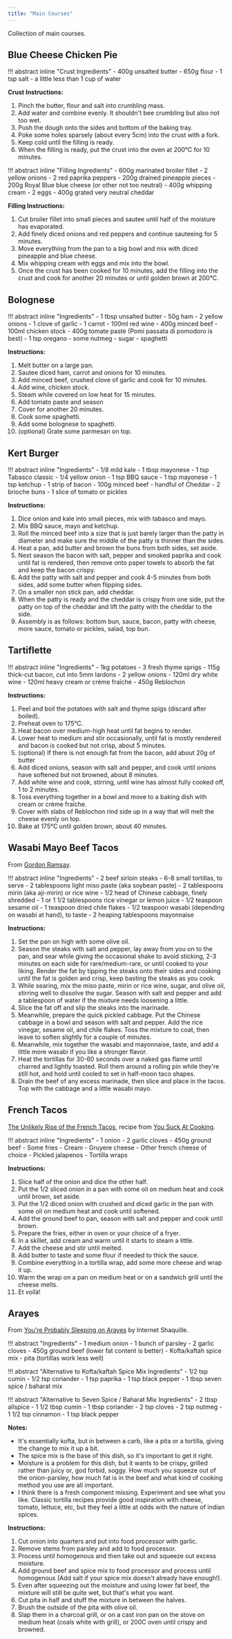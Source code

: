 ```yaml
---
title: "Main Courses"
---
```


Collection of main courses.

## Blue Cheese Chicken Pie

!!! abstract inline "Crust Ingredients"
    - 400g unsalted butter
    - 650g flour
    - 1 tsp salt 
    - a little less than 1 cup of water

**Crust Instructions:**

1. Pinch the butter, flour and salt into crumbling mass. 
2. Add water and combine evenly. It shouldn't bee crumbling but also not too wet.
3. Push the dough onto the sides and bottom of the baking tray.
4. Poke some holes sparsely (about every 5cm) into the crust with a fork.
5. Keep cold until the filling is ready.
6. When the filling is ready, put the crust into the oven at 200°C for 10 minutes.

!!! abstract inline "Filling Ingredients"
    - 600g marinated broiler fillet 
    - 2 yellow onions
    - 2 red paprika peppers
    - 200g drained pineapple pieces
    - 200g Royal Blue blue cheese (or other not too neutral)
    - 400g whipping cream
    - 2 eggs
    - 400g grated very neutral cheddar

**Filling Instructions:**

1. Cut broiler fillet into small pieces and sautee until half of the moisture has evaporated.
2. Add finely diced onions and red peppers and continue sauteeing for 5 minutes.
3. Move everything from the pan to a big bowl and mix with diced pineapple and blue cheese.
4. Mix whipping cream with eggs and mix into the bowl.
5. Once the crust has been cooked for 10 minutes, add the filling into the crust and cook for another 20 minutes or until golden brown at 200°C.

## Bolognese

!!! abstract inline "Ingredients"
    - 1 tbsp unsalted butter
    - 50g ham
    - 2 yellow onions
    - 1 clove of garlic
    - 1 carrot
    - 100ml red wine
    - 400g minced beef
    - 100ml chicken stock
    - 400g tomate paste (Pomi passata di pomodoro is best)
    - 1 tsp oregano
    - some nutmeg
    - sugar
    - spaghetti

**Instructions:**

1. Melt butter on a large pan.
2. Sautee diced ham, carrot and onions for 10 minutes.
3. Add minced beef, crushed clove of garlic and cook for 10 minutes.
4. Add wine, chicken stock.
5. Steam while covered on low heat for 15 minutes.
6. Add tomato paste and season
7. Cover for another 20 minutes.
8. Cook some spaghetti. 
9. Add some bolognese to spaghetti. 
10. (optional) Grate some parmesan on top.

## Kert Burger

!!! abstract inline "Ingredients"
    - 1/8 mild kale
    - 1 tbsp mayonese
    - 1 tsp Tabasco classic
    - 1/4 yellow onion
    - 1 tsp BBQ sauce
    - 1 tsp mayonese
    - 1 tsp ketchup
    - 1 strip of bacon
    - 100g minced beef
    - handful of Cheddar
    - 2 brioche buns
    - 1 slice of tomato or pickles 

**Instructions:**

1. Dice onion and kale into small pieces, mix with tabasco and mayo.
2. Mix BBQ sauce, mayo and ketchup.
3. Roll the minced beef into a size that is just barely larger than the patty in diameter and make sure the middle of the patty is thinner than the sides. 
4. Heat a pan, add butter and brown the buns from both sides, set aside.
5. Next season the bacon with salt, pepper and smoked paprika and cook until fat is rendered, then remove onto paper towels to absorb the fat and keep the bacon crispy.
6. Add the patty with salt and pepper and cook 4-5 minutes from both sides, add some butter when flipping sides.
7. On a smaller non stick pan, add cheddar.
8. When the patty is ready and the cheddar is crispy from one side, put the patty on top of the cheddar and lift the patty with the cheddar to the side. 
9. Assembly is as follows: bottom bun, sauce, bacon, patty with cheese, more sauce, tomato or pickles, salad, top bun.

## Tartiflette 

!!! abstract inline "Ingredients"
    - 1kg potatoes
    - 3 fresh thyme sprigs 
    - 115g thick-cut bacon, cut into 5mm lardons 
    - 2 yellow onions
    - 120ml dry white wine 
    - 120ml heavy cream or crème fraîche 
    - 450g Reblochon

**Instructions:**

1. Peel and boil the potatoes with salt and thyme spigs (discard after boiled). 
2. Preheat oven to 175°C.
3. Heat bacon over medium-high heat until fat begins to render.
4. Lower heat to medium and stir occasionally, until fat is mostly rendered and bacon is cooked but not crisp, about 5 minutes.
5. (optional) If there is not enough fat from the bacon, add about 20g of butter
6. Add diced onions, season with salt and pepper, and cook until onions have softened but not browned, about 8 minutes.
7. Add white wine and cook, stirring, until wine has almost fully cooked off, 1 to 2 minutes.
8. Toss everything together in a bowl and move to a baking dish with cream or crème fraîche.
9. Cover with slabs of Reblochon rind side up in a way that will melt the cheese evenly on top. 
10. Bake at 175°C until golden brown, about 40 minutes.

## Wasabi Mayo Beef Tacos 

From [Gordon Ramsay](https://youtu.be/fETZCWvzkWM).

!!! abstract inline "Ingredients"
    - 2 beef sirloin steaks
    - 6-8 small tortillas, to serve
    - 2 tablespoons light miso paste (aka soybean paste)
    - 2 tablespoons mirin (aka aji-mirin) or rice wine
    - 1/2 head of Chinese cabbage, finely shredded
    - 1 or 1 1/2 tablespoons rice vinegar or lemon juice
    - 1/2 teaspoon sesame oil
    - 1 teaspoon dried chile flakes
    - 1/2 teaspoon wasabi (depending on wasabi at hand), to taste
    - 2 heaping tablespoons mayonnaise

**Instructions:**

1. Set the pan on high with some olive oil.
2. Season the steaks with salt and pepper, lay away from you on to the pan, and sear while giving the occasional shake to avoid sticking, 2-3 minutes on each side for rare/medium-rare, or until cooked to your liking. Render the fat by tipping the steaks onto their sides and cooking until the fat is golden and crisp, keep basting the steaks as you cook.
3. While searing, mix the miso paste, mirin or rice wine, sugar, and olive oil, stirring well to dissolve the sugar. Season with salt and pepper and add a tablespoon of water if the mixture needs loosening a little.
4. Slice the fat off and slip the steaks into the marinade.
5. Meanwhile, prepare the quick pickled cabbage. Put the Chinese cabbage in a bowl and season with salt and pepper. Add the rice vinegar, sesame oil, and chile flakes. Toss the mixture to coat, then leave to soften slightly for a couple of minutes.
6. Meanwhile, mix together the wasabi and mayonnaise, taste, and add a little more wasabi if you like a stronger flavor.
7. Heat the tortillas for 30-60 seconds over a naked gas flame until charred and lightly toasted. Roll them around a rolling pin while they're still hot, and hold until cooled to set in half-moon taco shapes.
8. Drain the beef of any excess marinade, then slice and place in the tacos. Top with the cabbage and a little wasabi mayo.

## French Tacos

[The Unlikely Rise of the French Tacos](https://www.newyorker.com/magazine/2021/04/19/the-unlikely-rise-of-the-french-tacos), recipe from [You Suck At Cooking](https://youtu.be/vz7gGD0ws4c).

!!! abstract inline "Ingredients"
    - 1 onion
    - 2 garlic cloves
    - 450g ground beef
    - Some fries
    - Cream
    - Gruyere cheese
    - Other french cheese of choice
    - Pickled jalapenos
    - Tortilla wraps

**Instructions:**

1. Slice half of the onion and dice the other half.
2. Put the 1/2 sliced onion in a pan with some oil on medium heat and cook until brown, set aside.
3. Put the 1/2 diced onion with crushed and diced garlic in the pan with some oil on medium heat and cook until softened.
4. Add the ground beef to pan, season with salt and pepper and cook until brown.
5. Prepare the fries, either in oven or your choice of a fryer.
6. In a skillet, add cream and warm until it starts to steam a little.
7. Add the cheese and stir until melted.
8. Add butter to taste and some flour if needed to thick the sauce.
9. Combine everything in a tortilla wrap, add some more cheese and wrap it up.
10. Warm the wrap on a pan on medium heat or on a sandwich grill until the cheese melts.
11. Et voilà!

## Arayes

From [You're Probably Sleeping on Arayes](https://www.youtube.com/watch?v=1K45Fr4gXyM) by Internet Shaquille.

!!! abstract "Ingredients"
    - 1 medium onion
    - 1 bunch of parsley
    - 2 garlic cloves
    - 450g ground beef (lower fat content is better)
    - Kofta/kaftah spice mix
    - pita (tortillas work less well)

!!! abstract "Alternative to Kofta/kaftah Spice Mix Ingredients"
    - 1/2 tsp cumin
    - 1/2 tsp coriander
    - 1 tsp paprika
    - 1 tsp black pepper
    - 1 tbsp seven spice / baharat mix

!!! abstract "Alternative to Seven Spice / Baharat Mix Ingredients"
    - 2 tbsp allspice
    - 1 1/2 tbsp cumin
    - 1 tbsp coriander
    - 2 tsp cloves
    - 2 tsp nutmeg
    - 1 1/2 tsp cinnamon
    - 1 tsp black pepper

**Notes:**

- It's essentially kofta, but in between a carb, like a pita or a tortilla, giving the change to mix it up a bit.
- The spice mix is the base of this dish, so it's important to get it right.
- Moisture is a problem for this dish, but it wants to be crispy, grilled rather than juicy or, god forbid, soggy. How much you squeeze out of the onion-parsley, how much fat is in the beef and what kind of cooking method you use are all important.
- I think there is a fresh component missing. Experiment and see what you like. Classic tortilla recipes provide good inspiration with cheese, tomato, lettuce, etc, but they feel a little at odds with the nature of indian spices.

**Instructions:** 

1. Cut onion into quarters and put into food processor with garlic.
2. Remove stems from parsley and add to food processor.
3. Process until homogenous and then take out and squeeze out excess moisture.
4. Add ground beef and spice mix to food processor and process until homogenous (Add salt if your spice mix doesn't already have enough!).
5. Even after squeezing out the moisture and using lower fat beef, the mixture will still be quite wet, but that's what you want. 
6. Cut pita in half and stuff the mixture in between the halves.
7. Brush the outside of the pita with olive oil.
8. Slap them in a charcoal grill, or on a cast iron pan on the stove on medium heat (coals white with grill), or 200C oven until crispy and browned.